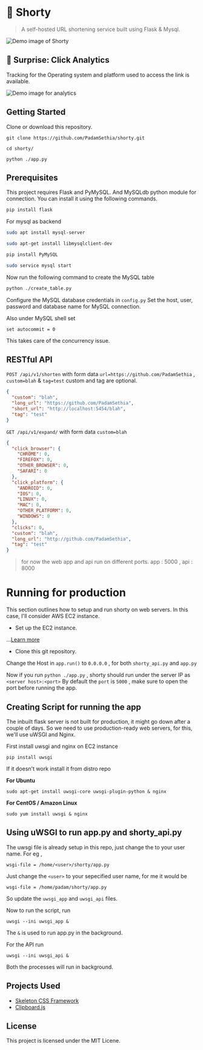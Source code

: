 # :link: Shorty

> A self-hosted URL shortening service built using Flask & Mysql.

![Demo image of Shorty](./desc/hero_final.gif)

## :tada: Surprise: Click Analytics
Tracking for the Operating system and platform used to access the link is available.

![Demo image for analytics](./desc/ana_demo.gif)

## Getting Started

Clone or download this repository.

```
git clone https://github.com/PadamSethia/shorty.git

cd shorty/

python ./app.py
```

## Prerequisites

This project requires Flask and PyMySQL.
And MySQLdb python module for connection.
You can install it using the following commands.

```bash
pip install flask

```

For mysql as backend

```bash
sudo apt install mysql-server

sudo apt-get install libmysqlclient-dev

pip install PyMySQL

sudo service mysql start
```

Now run the following command to create the MySQL table

```bash
python ./create_table.py
```

Configure the MySQL database credentials in `config.py`
Set the host, user, password and database name for MySQL connection.

Also under MySQL shell set

```
set autocommit = 0
```

This takes care of the concurrency issue.

## RESTful API

`POST /api/v1/shorten` with form data `url=https://github.com/PadamSethia` , `custom=blah` & `tag=test` custom and tag are optional.

```json
{
  "custom": "blah",
  "long_url": "https://github.com/PadamSethia",
  "short_url": "http://localhost:5454/blah",
  "tag": "test"
}
```

`GET /api/v1/expand/` with form data `custom=blah`

```json
{
  "click_browser": {
    "CHROME": 0,
    "FIREFOX": 0,
    "OTHER_BROWSER": 0,
    "SAFARI": 0
  },
  "click_platform": {
    "ANDROID": 0,
    "IOS": 0,
    "LINUX": 0,
    "MAC": 0,
    "OTHER_PLATFORM": 0,
    "WINDOWS": 0
  },
  "clicks": 0,
  "custom": "blah",
  "long_url": "http://github.com/PadamSethia",
  "tag": "test"
}
```

> for now the web app and api run on different ports.
> app : 5000 , api : 8000

# Running for production

This section outlines how to setup and run shorty on web servers.
In this case, I'll consider AWS EC2 instance.

- Set up the EC2 instance.

...[Learn more](http://bathompso.com/blog/Flask-AWS-Setup/)

- Clone this git repository.

Change the Host in `app.run()` to `0.0.0.0` , for both `shorty_api.py` and `app.py`

Now if you run `python ./app.py` , shorty should run under the server IP as `<server host>:<port>`
By default the `port` is `5000` , make sure to open the port before running the app.

## Creating Script for running the app

The inbuilt flask server is not built for production, it might go down after a couple of days.
So we need to use production-ready web servers, for this, we'll use uWSGI and Nginx.

First install uwsgi and nginx on EC2 instance

`pip install uwsgi`

If it doesn't work install it from distro repo

**For Ubuntu**

`sudo apt-get install uwsgi-core uwsgi-plugin-python & nginx`

**For CentOS / Amazon Linux**

`sudo yum install uwsgi & nginx`

## Using uWSGI to run app.py and shorty_api.py

The uwsgi file is already setup in this repo, just change the <user> to your user name.
For eg ,

`wsgi-file = /home/<user>/shorty/app.py`

Just change the `<user>` to your sepecified user name, for me it would be

`wsgi-file = /home/padam/shorty/app.py`

So update the `uwsgi_app` and `uwsgi_api` files.

Now to run the script, run

`uwsgi --ini uwsgi_app &`

The `&` is used to run app.py in the background.

For the API run

`uwsgi --ini uwsgi_api &`

Both the processes will run in background.

## Projects Used

- [Skeleton CSS Framework](http://getskeleton.com)
- [Clipboard.js](https://clipboardjs.com)

## License

This project is licensed under the MIT Licene.
